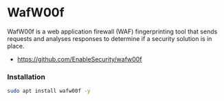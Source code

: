 # WafW00f
WafW00f is a web application firewall (WAF) fingerprinting tool that sends requests and analyses responses to determine if a security solution is in place. 
- https://github.com/EnableSecurity/wafw00f

### Installation
```sh
sudo apt install wafw00f -y
```